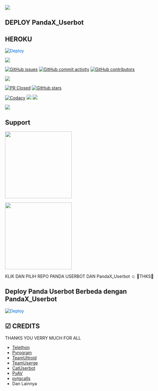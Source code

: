 <img src="https://media.giphy.com/media/mql4KQroAI2T6/giphy.gif">

## DEPLOY PandaX_Userbot
## HEROKU
<a href="https://heroku.com/deploy?template=https://github.com/ilhammansiz/PandaX_Userbot" rel="nofollow" style="background-color: initial; box-sizing: border-box; color: #0366d6; text-decoration-line: none;"><img alt="Deploy" data-canonical-src="https://www.herokucdn.com/deploy/button.svg" src="https://camo.githubusercontent.com/83b0e95b38892b49184e07ad572c94c8038323fb/68747470733a2f2f7777772e6865726f6b7563646e2e636f6d2f6465706c6f792f627574746f6e2e737667" style="border-style: none; box-sizing: initial; max-width: 100%;" /></a></div>

<img src="https://media.giphy.com/media/7LM3Nd9MvnWFO/giphy.gif">
   

[![GitHub issues](https://img.shields.io/github/issues/ilhammansiz/PandaX_Userbot?&style=plastic&logo=github)](https://github.com/ilhammansiz/PandaX_Userbot/issues)
[![GitHub commit activity](https://img.shields.io/github/commit-activity/m/ilhammansiz/PandaX_Userbot?&style=plastic&logo=github)](https://github.com/mrxxp/PandaX_Userbot/graphs/commit-activity)
[![GitHub contributors](https://img.shields.io/github/contributors/mrxxp/PandaX_Userbot?&style=plastic&logo=github)](https://GitHub.com/mrxxp/PandaX_Userbot/graphs/contributors/)
<p align="justify">
<a href="https://pypi.org/project/Telethon/"> <img src="https://img.shields.io/pypi/v/telethon?label=telethon&logo=pypi&logoColor=white&style=for-the-badge" /></a>

[![PR Closed](https://img.shields.io/github/issues-pr-closed/ilhammansiz/PandaX_Userbot?&style=flat-square&logo=github)](https://github.com/ilhammansiz/PandaX_Userbot/pulls?q=is:closed)
[![GitHub stars](https://img.shields.io/github/stars/ilhammansiz/pandax_userbot?&style=flat-square&logo=github)](https://github.com/ilhammansiz/pandax_Userbot/stargazers)

<a href="https://travis-ci.com/ilhammansiz/PandaX_Userbot.svg?branch=PandaUserbot" /></a>
    <a href="https://app.codacy.com/gh/ilhammansiz/PandaX_Userbot/dashboard"> <img src="https://img.shields.io/codacy/grade/a8f0747a964e4712818a28d2a7f4edd3?color=blue&logo=codacy&style=for-the-badge" alt="Codacy" /></a>
    <a href="https://github.com/ilhammansiz/PandaX_Userbot"> <img src="https://img.shields.io/github/repo-size/ilhammansiz/PandaX_Userbot?logo=github&style=for-the-badge" /></a>
    <a href="https://github.com/ilhammansiz/PandaX_Userbot/network/members"> <img src="https://img.shields.io/github/forks/ilhammansiz/PandaX_Userbot-Bot?logo=github&style=for-the-badge" /></a>
    
<p align="left">
  <a href="https://github.com/ilhammansiz/PandaX_Userbot/blob/PandaUserbot/LICENSE"><img src="https://img.shields.io/github/license/ilhammansiz/PandaX_Userbot?&style=social&logo=github">
  </a></p>


## Support
   <a href="https://t.me/UserbotTEAM_Tutorial"><img src="https://img.shields.io/badge/Channel%20Support%3F-yes-green?&style=flat-square?&logo=telegram" width=220px></a></p>
   <a href="https://t.me/TEAMSquadUserbotSupport"><img src="https://img.shields.io/badge/Group%20Support%3F-yes-green?&style=flat-square?&logo=telegram" width=220px></a></p>

KLIK DAN PILIH REPO PANDA USERBOT DAN PandaX_Userbot ☺
                 🤗THKS🤗



## Deploy Panda Userbot Berbeda dengan PandaX_Userbot

<a href="https://heroku.com/deploy?template=https://github.com/IlhamMansiz/PandaPack" rel="nofollow" style="background-color: initial; box-sizing: border-box; color: #0366d6; text-decoration-line: none;"><img alt="Deploy" data-canonical-src="https://www.herokucdn.com/deploy/button.svg" src="https://camo.githubusercontent.com/83b0e95b38892b49184e07ad572c94c8038323fb/68747470733a2f2f7777772e6865726f6b7563646e2e636f6d2f6465706c6f792f627574746f6e2e737667" style="border-style: none; box-sizing: initial; max-width: 100%;" /></a></div>
 
   


## ☑ CREDITS
  THANKS YOU VERRY MUCH FOR ALL
*   [Telethon](https://github.com/LonamiWebs/Telethon)
*   [Pyrogram](https://github.com/pyrogram/pyrogram)
*   [TeamUltroid](https://github.com/TeamUltroid)
*   [TeamUserge](https://github.com/UsergeTeam/Userge)
*   [CatUserbot](https://github.com/sandy1709/catuserbot)
*   [PyAV](https://github.com/PyAV-Org/PyAV)
*   [pytgcalls](https://www.google.com/url?sa=t&source=web&rct=j&url=https://github.com/pytgcalls/pytgcalls)
*   Dan Lainnya
